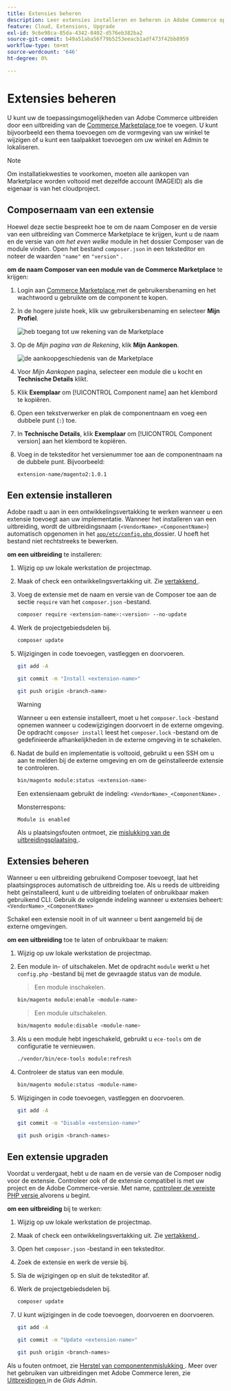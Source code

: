 ```yaml
---
title: Extensies beheren
description: Leer extensies installeren en beheren in Adobe Commerce op cloudinfrastructuur.
feature: Cloud, Extensions, Upgrade
exl-id: 9c6e98ca-85da-4342-8402-d576eb382ba2
source-git-commit: b49a51aba56f79b5253eeacb1adf473f42bb8959
workflow-type: tm+mt
source-wordcount: '646'
ht-degree: 0%

---
```


# Extensies beheren

U kunt uw de toepassingsmogelijkheden van Adobe Commerce uitbreiden door een uitbreiding van de [ Commerce Marketplace ](https://marketplace.magento.com) toe te voegen. U kunt bijvoorbeeld een thema toevoegen om de vormgeving van uw winkel te wijzigen of u kunt een taalpakket toevoegen om uw winkel en Admin te lokaliseren.

>[!NOTE]
>
>Om installatiekwesties te voorkomen, moeten alle aankopen van Marketplace worden voltooid met dezelfde account (MAGEID) als die eigenaar is van het cloudproject.

## Composernaam van een extensie

Hoewel deze sectie bespreekt hoe te om de naam Composer en de versie van een uitbreiding van Commerce Marketplace te krijgen, kunt u de naam en de versie van _om het even welke_ module in het dossier Composer van de module vinden. Open het bestand `composer.json` in een teksteditor en noteer de waarden `"name"` en `"version"` .

**om de naam Composer van een module van de Commerce Marketplace** te krijgen:

1. Login aan [ Commerce Marketplace ](https://marketplace.magento.com) met de gebruikersbenaming en het wachtwoord u gebruikte om de component te kopen.

1. In de hogere juiste hoek, klik uw gebruikersbenaming en selecteer **Mijn Profiel**.

   ![ heb toegang tot uw rekening van de Marketplace ](../../assets/marketplace/my-profile.png)

1. Op de _Mijn pagina van de Rekening_, klik **Mijn Aankopen**.

   ![ de aankoopgeschiedenis van de Marketplace ](../../assets/marketplace/my-purchases.png)

1. Voor _Mijn Aankopen_ pagina, selecteer een module die u kocht en **Technische Details** klikt.

1. Klik **Exemplaar** om [!UICONTROL Component name] aan het klembord te kopiëren.

1. Open een tekstverwerker en plak de componentnaam en voeg een dubbele punt (`:`) toe.

1. In **Technische Details**, klik **Exemplaar** om [!UICONTROL Component version] aan het klembord te kopiëren.

1. Voeg in de teksteditor het versienummer toe aan de componentnaam na de dubbele punt. Bijvoorbeeld:

   ```text
   extension-name/magento2:1.0.1
   ```

## Een extensie installeren

Adobe raadt u aan in een ontwikkelingsvertakking te werken wanneer u een extensie toevoegt aan uw implementatie. Wanneer het installeren van een uitbreiding, wordt de uitbreidingsnaam (`<VendorName>_<ComponentName>`) automatisch opgenomen in het [`app/etc/config.php` ](https://experienceleague.adobe.com/docs/commerce-operations/configuration-guide/files/deployment-files.html) dossier. U hoeft het bestand niet rechtstreeks te bewerken.

**om een uitbreiding** te installeren:

1. Wijzig op uw lokale werkstation de projectmap.

1. Maak of check een ontwikkelingsvertakking uit. Zie [ vertakkend ](../development/cli-branches.md).

1. Voeg de extensie met de naam en versie van de Composer toe aan de sectie `require` van het `composer.json` -bestand.

   ```bash
   composer require <extension-name>:<version> --no-update
   ```

1. Werk de projectgebiedsdelen bij.

   ```bash
   composer update
   ```

1. Wijzigingen in code toevoegen, vastleggen en doorvoeren.

   ```bash
   git add -A
   ```

   ```bash
   git commit -m "Install <extension-name>"
   ```

   ```bash
   git push origin <branch-name>
   ```

   >[!WARNING]
   >
   >Wanneer u een extensie installeert, moet u het `composer.lock` -bestand opnemen wanneer u codewijzigingen doorvoert in de externe omgeving. De opdracht `composer install` leest het `composer.lock` -bestand om de gedefinieerde afhankelijkheden in de externe omgeving in te schakelen.

1. Nadat de build en implementatie is voltooid, gebruikt u een SSH om u aan te melden bij de externe omgeving en om de geïnstalleerde extensie te controleren.

   ```bash
   bin/magento module:status <extension-name>
   ```

   Een extensienaam gebruikt de indeling: `<VendorName>_<ComponentName>` .

   Monsterrespons:

   ```
   Module is enabled
   ```

   Als u plaatsingsfouten ontmoet, zie [ mislukking van de uitbreidingsplaatsing ](../deploy/recover-failed-deployment.md).

## Extensies beheren

Wanneer u een uitbreiding gebruikend Composer toevoegt, laat het plaatsingsproces automatisch de uitbreiding toe. Als u reeds de uitbreiding hebt geïnstalleerd, kunt u de uitbreiding toelaten of onbruikbaar maken gebruikend CLI. Gebruik de volgende indeling wanneer u extensies beheert: `<VendorName>_<ComponentName>`

Schakel een extensie nooit in of uit wanneer u bent aangemeld bij de externe omgevingen.

**om een uitbreiding** toe te laten of onbruikbaar te maken:

1. Wijzig op uw lokale werkstation de projectmap.

1. Een module in- of uitschakelen. Met de opdracht `module` werkt u het `config.php` -bestand bij met de gevraagde status van de module.

   >Een module inschakelen.

   ```bash
   bin/magento module:enable <module-name>
   ```

   >Een module uitschakelen.

   ```bash
   bin/magento module:disable <module-name>
   ```

1. Als u een module hebt ingeschakeld, gebruikt u `ece-tools` om de configuratie te vernieuwen.

   ```bash
   ./vendor/bin/ece-tools module:refresh
   ```

1. Controleer de status van een module.

   ```bash
   bin/magento module:status <module-name>
   ```

1. Wijzigingen in code toevoegen, vastleggen en doorvoeren.

   ```bash
   git add -A
   ```

   ```bash
   git commit -m "Disable <extension-name>"
   ```

   ```bash
   git push origin <branch-names>
   ```

## Een extensie upgraden

Voordat u verdergaat, hebt u de naam en de versie van de Composer nodig voor de extensie. Controleer ook of de extensie compatibel is met uw project en de Adobe Commerce-versie. Met name, [ controleer de vereiste PHP versie ](https://experienceleague.adobe.com/docs/commerce-operations/installation-guide/system-requirements.html) alvorens u begint.

**om een uitbreiding** bij te werken:

1. Wijzig op uw lokale werkstation de projectmap.

1. Maak of check een ontwikkelingsvertakking uit. Zie [ vertakkend ](../development/cli-branches.md).

1. Open het `composer.json` -bestand in een teksteditor.

1. Zoek de extensie en werk de versie bij.

1. Sla de wijzigingen op en sluit de teksteditor af.

1. Werk de projectgebiedsdelen bij.

   ```bash
   composer update
   ```

1. U kunt wijzigingen in de code toevoegen, doorvoeren en doorvoeren.

   ```bash
   git add -A
   ```

   ```bash
   git commit -m "Update <extension-name>"
   ```

   ```bash
   git push origin <branch-names>
   ```

Als u fouten ontmoet, zie [ Herstel van componentenmislukking ](../deploy/recover-failed-deployment.md). Meer over het gebruiken van uitbreidingen met Adobe Commerce leren, zie [ Uitbreidingen ](https://experienceleague.adobe.com/docs/commerce-admin/start/resources/extensions.html) in de _Gids Admin_.

